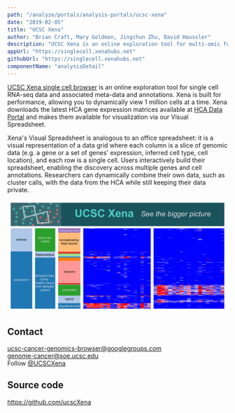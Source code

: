```yaml
---
path: "/analyze/portals/analysis-portals/ucsc-xena"
date: "2019-02-05"
title: "UCSC Xena"
author: "Brian Craft, Mary Goldman, Jingchun Zhu, David Haussler"
description: "UCSC Xena is an online exploration tool for multi-omic functional genomics data and associated meta-data and annotations."
appUrl: "https://singlecell.xenahubs.net"
githubUrl: "https://singlecell.xenahubs.net"
componentName: "analysisDetail"
---
```


[UCSC Xena single cell browser](https://singlecell.xenahubs.net) is an online exploration tool for single cell RNA-seq data and associated meta-data and annotations. Xena is built for performance, allowing you to dynamically view 1 million cells at a time. Xena downloads the latest HCA gene expression matrices available at [HCA Data Portal](/) and makes them available for visualization via our Visual Spreadsheet. 

Xena's Visual Spreadsheet is analogous to an office spreadsheet: it is a visual representation of a data grid where each column is a slice of genomic data (e.g. a gene or a set of genes' expression, inferred cell type, cell location), and each row is a single cell. Users interactively build their spreadsheet, enabling the discovery across multiple genes and cell annotations. Researchers can dynamically combine their own data, such as cluster calls, with the data from the HCA while still keeping their data private.

[![UCSC Xena single cell browser](../_images/portals/ucsc-xena.png)](https://singlecell.xenahubs.net)

## Contact
[ucsc-cancer-genomics-browser@googlegroups.com](mailto:ucsc-cancer-genomics-browser@googlegroups.com)\
[genome-cancer@soe.ucsc.edu](mailto:genome-cancer@soe.ucsc.edu)\
Follow [@UCSCXena](https://twitter.com/UCSCXena)

## Source code
<a href="https://github.com/ucscXena">https://github.com/ucscXena</a>

